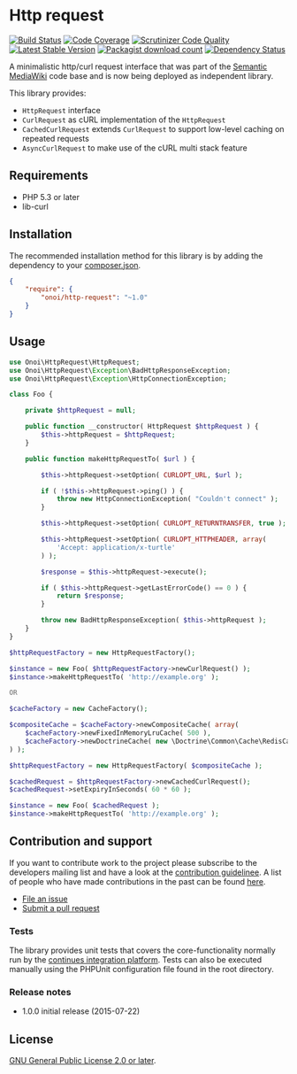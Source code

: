 # Http request

[![Build Status](https://secure.travis-ci.org/onoi/http-request.svg?branch=master)](http://travis-ci.org/onoi/http-request)
[![Code Coverage](https://scrutinizer-ci.com/g/onoi/http-request/badges/coverage.png?b=master)](https://scrutinizer-ci.com/g/onoi/http-request/?branch=master)
[![Scrutinizer Code Quality](https://scrutinizer-ci.com/g/onoi/http-request/badges/quality-score.png?b=master)](https://scrutinizer-ci.com/g/onoi/http-request/?branch=master)
[![Latest Stable Version](https://poser.pugx.org/onoi/http-request/version.png)](https://packagist.org/packages/onoi/http-request)
[![Packagist download count](https://poser.pugx.org/onoi/http-request/d/total.png)](https://packagist.org/packages/onoi/http-request)
[![Dependency Status](https://www.versioneye.com/php/onoi:http-request/badge.png)](https://www.versioneye.com/php/onoi:http-request)

A minimalistic http/curl request interface that was part of the [Semantic MediaWiki][smw] code base and
is now being deployed as independent library.

This library provides:

- `HttpRequest` interface
- `CurlRequest` as cURL implementation of the `HttpRequest`
- `CachedCurlRequest` extends `CurlRequest` to support low-level caching on repeated requests
- `AsyncCurlRequest` to make use of the cURL multi stack feature

## Requirements

- PHP 5.3 or later
- lib-curl

## Installation

The recommended installation method for this library is by adding the
dependency to your [composer.json][composer].

```json
{
	"require": {
		"onoi/http-request": "~1.0"
	}
}
```

## Usage

```php
use Onoi\HttpRequest\HttpRequest;
use Onoi\HttpRequest\Exception\BadHttpResponseException;
use Onoi\HttpRequest\Exception\HttpConnectionException;

class Foo {

	private $httpRequest = null;

	public function __constructor( HttpRequest $httpRequest ) {
		$this->httpRequest = $httpRequest;
	}

	public function makeHttpRequestTo( $url ) {

		$this->httpRequest->setOption( CURLOPT_URL, $url );

		if ( !$this->httpRequest->ping() ) {
			throw new HttpConnectionException( "Couldn't connect" );
		}

		$this->httpRequest->setOption( CURLOPT_RETURNTRANSFER, true );

		$this->httpRequest->setOption( CURLOPT_HTTPHEADER, array(
			'Accept: application/x-turtle'
		) );

		$response = $this->httpRequest->execute();

		if ( $this->httpRequest->getLastErrorCode() == 0 ) {
			return $response;
		}

		throw new BadHttpResponseException( $this->httpRequest );
	}
}
```
```php
$httpRequestFactory = new HttpRequestFactory();

$instance = new Foo( $httpRequestFactory->newCurlRequest() );
$instance->makeHttpRequestTo( 'http://example.org' );

OR

$cacheFactory = new CacheFactory();

$compositeCache = $cacheFactory->newCompositeCache( array(
	$cacheFactory->newFixedInMemoryLruCache( 500 ),
	$cacheFactory->newDoctrineCache( new \Doctrine\Common\Cache\RedisCache() )
) );

$httpRequestFactory = new HttpRequestFactory( $compositeCache );

$cachedRequest = $httpRequestFactory->newCachedCurlRequest();
$cachedRequest->setExpiryInSeconds( 60 * 60 );

$instance = new Foo( $cachedRequest );
$instance->makeHttpRequestTo( 'http://example.org' );
```

## Contribution and support

If you want to contribute work to the project please subscribe to the
developers mailing list and have a look at the [contribution guidelinee](/CONTRIBUTING.md). A list of people who have made contributions in the past can be found [here][contributors].

* [File an issue](https://github.com/onoi/http-request/issues)
* [Submit a pull request](https://github.com/onoi/http-request/pulls)

### Tests

The library provides unit tests that covers the core-functionality normally run by the [continues integration platform][travis]. Tests can also be executed manually using the PHPUnit configuration file found in the root directory.

### Release notes

* 1.0.0 initial release (2015-07-22)

## License

[GNU General Public License 2.0 or later][license].

[composer]: https://getcomposer.org/
[contributors]: https://github.com/onoi/http-request/graphs/contributors
[license]: https://www.gnu.org/copyleft/gpl.html
[travis]: https://travis-ci.org/onoi/http-request
[smw]: https://github.com/SemanticMediaWiki/SemanticMediaWiki/
